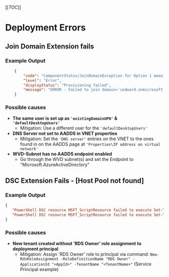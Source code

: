 [[_TOC_]]

# Deployment Errors

## Join Domain Extension fails
### Example Output
```Json
    {
        "code": "ComponentStatus/JoinDomainException for Option 1 meaning 'User Specified without NetSetupAcctCreate'/failed/1",
        "level": "Error",
        "displayStatus": "Provisioning failed",
        "message": "ERROR - Failed to join domain='cedward.onmicrosoft.com', ou='', user='domainJoinUser@<domain>.onmicrosoft.com', option='NetSetupJoinDomain' (#1 meaning 'User Specified without NetSetupAcctCreate'). Error code 1326"
    }
```
### Possible causes
- **The same user is set up as `'existingDomainUPN'` & `'defaultDesktopUsers'`**
  - Mitigation: Use a different user for the `'defaultDesktopUsers'`
- **DNS Server not set to AADDS in VNET properties**
  - Mitigation: Set the `'DNS server'` entries on the VNET to the ones found in on the AADDS page at `'Properties\IP address on virtual network'`
- **WVD-Subnet has no AADDS endpoint enabled**
   - Go through the WVD subnet(s) and set the Endpoint to "Microsoft.AzureActiveDirectory"

## DSC Extension Fails - [Host Pool not found]
### Example Output
```Json
{
   "PowerShell DSC resource MSFT_ScriptResource failed to execute Set-TargetResource functionality with error message: User is not authorized to query the management service.\nActivityId: 40b1f9df-5279-40e3-9fe1-29565571df52"
   "PowerShell DSC resource MSFT_ScriptResource failed to execute Set-TargetResource functionality with error message: myHostPool Hostpool does not exist in <TenantName> Tenant  The SendConfigurationApply function did not succeed."
} 
```
### Possible causes
- **New tenant created without 'RDS Owner' role assignment to deployment principal**
  - Mitigation: Assign 'RDS Owner' role to principal via command: 
       `New-RdsRoleAssignment -RoleDefinitionName "RDS Owner" -ApplicationId "<AppId>" -TenantName "<TenantName>"` (Service Principal example)